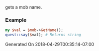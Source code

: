 gets a mob name.
### Example

```perl
my $val = $mob->GetName();
quest::say($val); # Returns string
```


Generated On 2018-04-29T00:35:14-07:00
